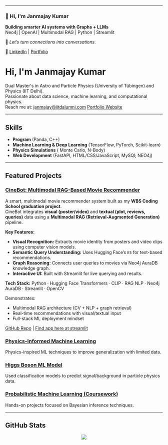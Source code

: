 <!-- <div align="center">
  <img src="https://github.com/QED137/QED137/blob/main/banner_.png" alt="LLMs on Graphs Banner" style="width:100%; max-width:1000px;" />
</div> -->

---

### 👋 Hi, I'm Janmajay Kumar  
**Building smarter AI systems with Graphs + LLMs**  
Neo4j | OpenAI | Multimodal RAG | Python | Streamlit

🚀 _Let’s turn connections into conversations._

🔗 [LinkedIn](https://www.linkedin.com/in/jkiit/) | [Portfolio](https://janmajay.de/)


# Hi, I'm Janmajay Kumar

Dual Master's in Astro and Particle Physics (University of Tübingen) and Physics (IIT Delhi).  
Passionate about data science, machine learning, and computational physics.  
 Reach me at: janmajay@iitdalumni.com
 [Portfolio Website](https://janmajay.de/)

---

## Skills
- **Program** (Panda, C++)
- **Machine Learning & Deep Learning** (TensorFlow, PyTorch, Scikit-learn)
- **Physics Simulations** ( Monte Carlo, N-Body)
- **Web Development** (FastAPI, HTML/CSS/JavaScript, MySQl; NEO4j)


---

##  Featured Projects
###  [CineBot: Multimodal RAG-Based Movie Recommender](https://cinebot.janmajay.de/)

A smart, multimodal movie recommender system built as my **WBS Coding School graduation project**.  
CineBot integrates **visual (poster/video)** and **textual (plot, reviews, queries)** data using a **Multimodal RAG (Retrieval-Augmented Generation)** pipeline.

 **Key Features:**
- **Visual Recognition:** Extracts movie identity from posters and video clips using computer vision models.
-  **Semantic Query Understanding:** Uses Hugging Face’s `E5` for text-based recommendations.
-  **Graph Reasoning:** Connects user queries to movies via Neo4j AuraDB knowledge graph.
- **Interactive UI:** Built with Streamlit for live querying and results.

**Tech Stack:** Python · Hugging Face Transformers · CLIP · RAG NLP · Neo4j AuraDB · Streamlit · OpenCV

 Demonstrates:
- Multimodal RAG architecture (CV + NLP + graph retrieval)
- Real-time recommendations with visual/textual input
- Full-stack ML deployment mindset

 [GitHub Repo](https://github.com/QED137/CineBot) |  [Find app here at streamlit](https://qed137-cinebot-app-yvadoa.streamlit.app/)




###  [Physics-Informed Machine Learning](https://github.com/QED137/PIML)
Physics-inspired ML techniques to improve generalization with limited data.

###  [Higgs Boson ML Model](https://github.com/QED137/HiggsBosonML)
Used classification models to predict signal/background in particle physics data.
<!--
###  [Full-Stack Job Board App](https://github.com/QED137/FlaskOnReplit)
Flask app with MySQL backend for job search and applications.  
 [Live Demo](https://web-development-with-flask.onrender.com/)
-->
###  [Probabilistic Machine Learning (Coursework)](https://github.com/QED137/Probabilistic-Machine-Learning)
Hands-on projects focused on Bayesian inference techniques.

---
##  GitHub Stats
<p align="center">
 

  <img src="https://github-readme-streak-stats.herokuapp.com?user=QED137&theme=solarized-dark&border_radius=6" />
 

</p>
